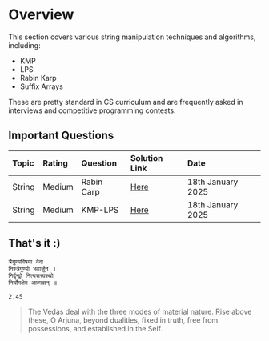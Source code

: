 # Overview

This section covers various string manipulation techniques and algorithms, including:

- KMP
- LPS
- Rabin Karp
- Suffix Arrays

These are pretty standard in CS curriculum and are frequently asked in interviews and competitive programming contests.

## Important Questions

| Topic  | Rating | Question   | Solution Link               | Date              |
| :----- | :----- | :--------- | :-------------------------- | :---------------- |
| String | Medium | Rabin Carp | [Here](./4.%20RabinCarp.py) | 18th January 2025 |
| String | Medium | KMP-LPS    | [Here](./6.%20KMP-LPS.py)   | 18th January 2025 |

## That's it :)

```plaintext
त्रैगुण्यविषया वेदा
निस्त्रैगुण्यो भवार्जुन ।
निर्द्वन्द्वो नित्यसत्त्वस्थो
निर्योगक्षेम आत्मवान् ॥

2.45
```

> The Vedas deal with the three modes of material nature. Rise above these, O Arjuna, beyond dualities, fixed in truth, free from possessions, and established in the Self.
